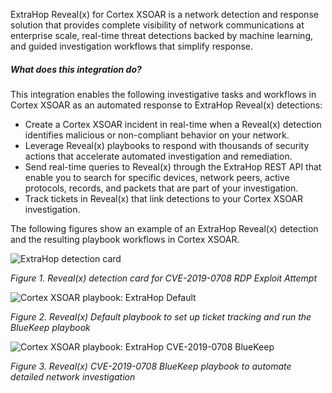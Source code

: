 ExtraHop Reveal(x) for Cortex XSOAR is a network detection and response solution that provides complete visibility of network communications at enterprise scale, real-time threat detections backed by machine learning, and guided investigation workflows that simplify response.

##### What does this integration do?
This integration enables the following investigative tasks and workflows in Cortex XSOAR as an automated response to ExtraHop Reveal(x) detections:

- Create a Cortex XSOAR incident in real-time when a Reveal(x) detection identifies malicious or non-compliant behavior on your network.
- Leverage Reveal(x) playbooks to respond with thousands of security actions that accelerate automated investigation and remediation.
- Send real-time queries to Reveal(x) through the ExtraHop REST API that enable you to search for specific devices, network peers, active protocols, records, and packets that are part of your investigation.
- Track tickets in Reveal(x) that link detections to your Cortex XSOAR investigation.

The following figures show an example of an ExtraHop Reveal(x) detection and the resulting playbook workflows in Cortex XSOAR.

![ExtraHop detection card](../../doc_files/ExtraHop_Detection_CVE-2019-0708_BlueKeep.png)

*Figure 1. Reveal(x) detection card for CVE-2019-0708 RDP Exploit Attempt*

![Cortex XSOAR playbook: ExtraHop Default](../../doc_files/ExtraHop_Default.png)

*Figure 2. Reveal(x) Default playbook to set up ticket tracking and run the BlueKeep playbook*

![Cortex XSOAR playbook: ExtraHop CVE-2019-0708 BlueKeep](../../doc_files/ExtraHop_CVE-2019-0708_BlueKeep.png)

*Figure 3. Reveal(x) CVE-2019-0708 BlueKeep playbook to automate detailed network investigation*